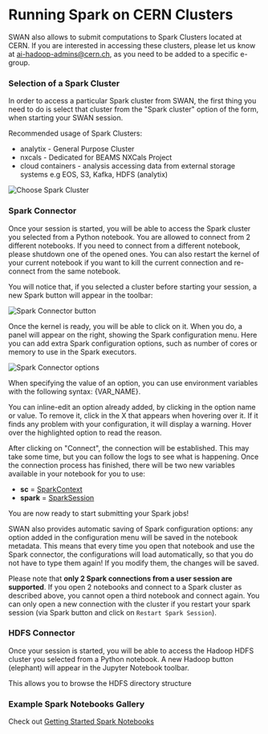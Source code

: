 # Running Spark on CERN Clusters

SWAN also allows to submit computations to Spark Clusters located at CERN. If you are interested in accessing these clusters, please let us know at [ai-hadoop-admins@cern.ch](mailto:ai-hadoop-admins@cern.ch), as you need to be added to a specific e-group.

### Selection of a Spark Cluster

In order to access a particular Spark cluster from SWAN, the first thing you need to do is select that cluster from the "Spark cluster" option of the form, when starting your SWAN session.

Recommended usage of Spark Clusters:
* analytix - General Purpose Cluster
* nxcals - Dedicated for BEAMS NXCals Project
* cloud containers - analysis accessing data from external storage systems e.g EOS, S3, Kafka, HDFS (analytix)

![][spark_clusters]

### Spark Connector

Once your session is started, you will be able to access the Spark cluster you selected from a Python notebook. You are allowed to connect from 2 different notebooks. If you need to connect from a different notebook, please shutdown one of the opened ones. You can also restart the kernel of your current notebook if you want to kill the current connection and re-connect from the same notebook.

You will notice that, if you selected a cluster before starting your session, a new Spark button will appear in the toolbar:

![][spark_toolbar]

Once the kernel is ready, you will be able to click on it. When you do, a panel will appear on the right, showing the Spark configuration menu. Here you can add extra Spark configuration options, such as number of cores or memory to use in the Spark executors.

![][spark_options]

When specifying the value of an option, you can use environment variables with the following syntax: {VAR_NAME}.

You can inline-edit an option already added, by clicking in the option name or value. To remove it, click in the X that appears when hovering over it. If it finds any problem with your configuration, it will display a warning. Hover over the highlighted option to read the reason.

After clicking on "Connect", the connection will be established. This may take some time, but you can follow the logs to see what is happening. Once the connection process has finished, there will be two new variables available in your notebook for you to use:

*   **sc** = [SparkContext](https://spark.apache.org/docs/latest/api/python/pyspark.html#pyspark.SparkContext)
*   **spark** = [SparkSession](https://spark.apache.org/docs/latest/api/python/pyspark.sql.html#pyspark.sql.SparkSession)

You are now ready to start submitting your Spark jobs!

SWAN also provides automatic saving of Spark configuration options: any option added in the configuration menu will be saved in the notebook metadata. This means that every time you open that notebook and use the Spark connector, the configurations will load automatically, so that you do not have to type them again! If you modify them, the changes will be saved.

Please note that **only 2 Spark connections from a user session are supported**. If you open 2 notebooks and connect to a Spark cluster as described above, you cannot open a third notebook and connect again. You can only open a new connection with the cluster if you restart your spark session (via Spark button and click on `Restart Spark Session`).

### HDFS Connector

Once your session is started, you will be able to access the Hadoop HDFS cluster you selected from a Python notebook. A new Hadoop button (elephant) will appear in the Jupyter Notebook toolbar. 

This allows you to browse the HDFS directory structure

### Example Spark Notebooks Gallery

Check out [Getting Started Spark Notebooks](https://swan.web.cern.ch/content/apache-spark) 

[spark_clusters]: ../images/spark_clusters.png "Choose Spark Cluster"
[spark_toolbar]: ../images/spark_toolbar.png "Spark Connector button"
[spark_auth]: ../images/spark_auth.png "Spark Connector authentication"
[spark_options]: ../images/spark_options.png "Spark Connector options"

